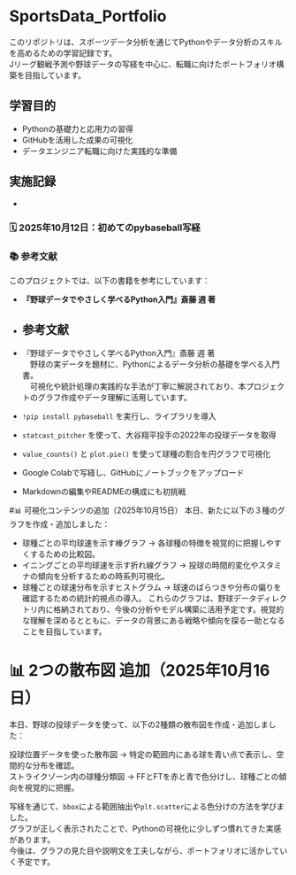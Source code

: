# SportsData_Portfolio

このリポジトリは、スポーツデータ分析を通じてPythonやデータ分析のスキルを高めるための学習記録です。  
Jリーグ観戦予測や野球データの写経を中心に、転職に向けたポートフォリオ構築を目指しています。

## 学習目的
- Pythonの基礎力と応用力の習得
- GitHubを活用した成果の可視化
- データエンジニア転職に向けた実践的な準備

## 実施記録
- 
### 🗓️ 2025年10月12日：初めてのpybaseball写経 
### 📚 参考文献

このプロジェクトでは、以下の書籍を参考にしています：

- **『野球データでやさしく学べるPython入門』斎藤 週 著**
- ## 参考文献

- 『野球データでやさしく学べるPython入門』斎藤 週 著  
　野球の実データを題材に、Pythonによるデータ分析の基礎を学べる入門書。  
　可視化や統計処理の実践的な手法が丁寧に解説されており、本プロジェクトのグラフ作成やデータ理解に活用しています。
- `!pip install pybaseball` を実行し、ライブラリを導入
- `statcast_pitcher` を使って、大谷翔平投手の2022年の投球データを取得
- `value_counts()` と `plot.pie()` を使って球種の割合を円グラフで可視化
- Google Colabで写経し、GitHubにノートブックをアップロード
- Markdownの編集やREADMEの構成にも初挑戦


#📊 可視化コンテンツの追加（2025年10月15日）
本日、新たに以下の３種のグラフを作成・追加しました：
- 球種ごとの平均球速を示す棒グラフ
→ 各球種の特徴を視覚的に把握しやすくするための比較図。
- イニングごとの平均球速を示す折れ線グラフ
→ 投球の時間的変化やスタミナの傾向を分析するための時系列可視化。
- 球種ごとの球速分布を示すヒストグラム
→ 球速のばらつきや分布の偏りを確認するための統計的視点の導入。
これらのグラフは、野球データディレクトリ内に格納されており、今後の分析やモデル構築に活用予定です。視覚的な理解を深めるとともに、データの背景にある戦略や傾向を探る一助となることを目指しています。

# 📊 2つの散布図 追加（2025年10月16日）

本日、野球の投球データを使って、以下の2種類の散布図を作成・追加しました：

投球位置データを使った散布図 → 特定の範囲内にある球を青い点で表示し、空間的な分布を確認。  
ストライクゾーン内の球種分類図 → FFとFTを赤と青で色分けし、球種ごとの傾向を視覚的に把握。

写経を通じて、`bbox`による範囲抽出や`plt.scatter`による色分けの方法を学びました。  
グラフが正しく表示されたことで、Pythonの可視化に少しずつ慣れてきた実感があります。  
今後は、グラフの見た目や説明文を工夫しながら、ポートフォリオに活かしていく予定です。

